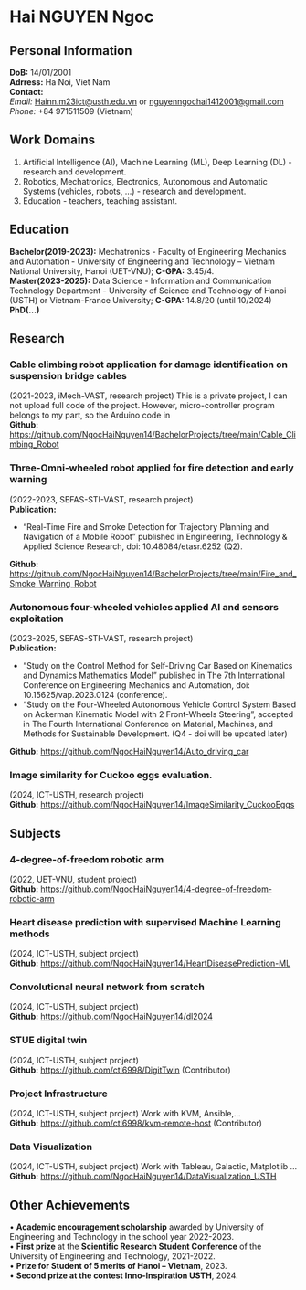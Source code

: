 # Hai NGUYEN Ngoc
## Personal Information
**DoB:** 14/01/2001 <br>
**Adrress:** Ha Noi, Viet Nam <br>
**Contact:** <br>
*Email:* Hainn.m23ict@usth.edu.vn or nguyenngochai1412001@gmail.com <br>
*Phone:* +84 971511509 (Vietnam)
## Work Domains
1. Artificial Intelligence (AI), Machine Learning (ML), Deep Learning (DL) - research and development.
2. Robotics, Mechatronics, Electronics, Autonomous and Automatic Systems (vehicles, robots, ...) - research and development.
3. Education - teachers, teaching assistant.
## Education
**Bachelor(2019-2023):** Mechatronics - Faculty of Engineering Mechanics and Automation - University of Engineering and Technology – Vietnam National University, Hanoi (UET-VNU); **C-GPA:** 3.45/4. <br>
**Master(2023-2025):** Data Science - Information and Communication Technology Department - University of Science and Technology of Hanoi (USTH) or Vietnam-France University; **C-GPA:** 14.8/20 (until 10/2024) <br>
**PhD(...)**
## Research
### Cable climbing robot application for damage identification on suspension bridge cables 
(2021-2023, iMech-VAST, research project) This is a private project, I can not upload full code of the project. However, micro-controller program belongs to my part, so the Arduino code in <br>
**Github:** https://github.com/NgocHaiNguyen14/BachelorProjects/tree/main/Cable_Climbing_Robot
### Three-Omni-wheeled robot applied for fire detection and early warning
(2022-2023, SEFAS-STI-VAST, research project) <br>
**Publication:**
- “Real-Time Fire and Smoke Detection for Trajectory Planning and Navigation of a Mobile Robot” published in Engineering, Technology & Applied Science Research, doi: 10.48084/etasr.6252 (Q2).

**Github:** https://github.com/NgocHaiNguyen14/BachelorProjects/tree/main/Fire_and_Smoke_Warning_Robot
###  Autonomous four-wheeled vehicles applied AI and sensors exploitation 
(2023-2025, SEFAS-STI-VAST, research project) <br>
**Publication:**
- “Study on the Control Method for Self-Driving Car Based on Kinematics and Dynamics Mathematics Model” published in The 7th International Conference on Engineering Mechanics and Automation, doi: 10.15625/vap.2023.0124 (conference).
- “Study on the Four-Wheeled Autonomous Vehicle Control System Based on Ackerman Kinematic Model with 2 Front-Wheels Steering”, accepted in The Fourth International Conference on Material, Machines, and Methods for Sustainable Development. (Q4 - doi will be updated later)

**Github:** https://github.com/NgocHaiNguyen14/Auto_driving_car
### Image similarity for Cuckoo eggs evaluation.
(2024, ICT-USTH, research project) <br>
**Github:** https://github.com/NgocHaiNguyen14/ImageSimilarity_CuckooEggs
## Subjects
### 4-degree-of-freedom robotic arm
(2022, UET-VNU, student project) <br>
**Github:** https://github.com/NgocHaiNguyen14/4-degree-of-freedom-robotic-arm
### Heart disease prediction with supervised Machine Learning methods
(2024, ICT-USTH, subject project) <br>
**Github:** https://github.com/NgocHaiNguyen14/HeartDiseasePrediction-ML
### Convolutional neural network from scratch
(2024, ICT-USTH, subject project) <br>
**Github:** https://github.com/NgocHaiNguyen14/dl2024
### STUE digital twin
(2024, ICT-USTH, subject project) <br>
**Github:** https://github.com/ctl6998/DigitTwin (Contributor)
### Project Infrastructure 
(2024, ICT-USTH, subject project) Work with KVM, Ansible,... <br>
**Github:** https://github.com/ctl6998/kvm-remote-host (Contributor)
### Data Visualization
(2024, ICT-USTH, subject project) Work with Tableau, Galactic, Matplotlib ... <br>
**Github:** https://github.com/NgocHaiNguyen14/DataVisualization_USTH
## Other Achievements
• **Academic encouragement scholarship** awarded by University of Engineering and Technology in the school year
2022-2023. <br>
• **First prize** at the **Scientific Research Student Conference** of the University of Engineering and Technology,
2021-2022. <br>
• **Prize for Student of 5 merits of Hanoi – Vietnam**, 2023. <br>
• **Second prize at the contest Inno-Inspiration USTH**, 2024. <br>

